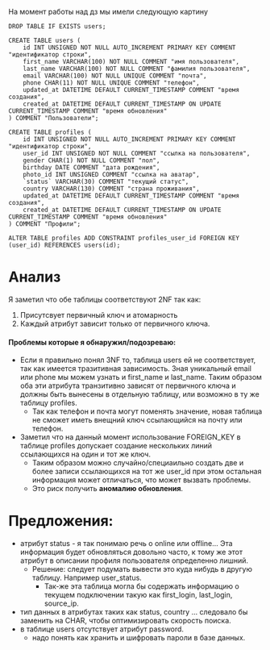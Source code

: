 На момент работы над дз мы имели следующую картину

```
DROP TABLE IF EXISTS users;

CREATE TABLE users (
    id INT UNSIGNED NOT NULL AUTO_INCREMENT PRIMARY KEY COMMENT "идентификатор строки",
    first_name VARCHAR(100) NOT NULL COMMENT "имя пользователя",
    last_name VARCHAR(100) NOT NULL COMMENT "фамилия пользователя",
    email VARCHAR(100) NOT NULL UNIQUE COMMENT "почта",
    phone CHAR(11) NOT NULL UNIQUE COMMENT "телефон",
    updated_at DATETIME DEFAULT CURRENT_TIMESTAMP COMMENT "время создания",
    created_at DATETIME DEFAULT CURRENT_TIMESTAMP ON UPDATE CURRENT_TIMESTAMP COMMENT "время обновления"
) COMMENT "Пользователи";

CREATE TABLE profiles (
    id INT UNSIGNED NOT NULL AUTO_INCREMENT PRIMARY KEY COMMENT "идентификатор строки",
    user_id INT UNSIGNED NOT NULL COMMENT "ссылка на пользователя",
    gender CHAR(1) NOT NULL COMMENT "пол",
    birthday DATE COMMENT "дата рождения",
    photo_id INT UNSIGNED COMMENT "ссылка на аватар",
    `status` VARCHAR(30) COMMENT "текущий статус",
    country VARCHAR(130) COMMENT "страна проживания",
    updated_at DATETIME DEFAULT CURRENT_TIMESTAMP COMMENT "время создания",
    created_at DATETIME DEFAULT CURRENT_TIMESTAMP ON UPDATE CURRENT_TIMESTAMP COMMENT "время обновления"
) COMMENT "Профили";

ALTER TABLE profiles ADD CONSTRAINT profiles_user_id FOREIGN KEY (user_id) REFERENCES users(id);
```

# Анализ
Я заметил что обе таблицы соответствуют 2NF так как:
1. Присутсвует первичный ключ и атомарность
2. Каждый атрибут зависит только от первичного ключа.


#### Проблемы которые я обнаружил/подозреваю:
- Если я правильно понял 3NF то, таблица users ей не соответствует, так как имеется тразитивная зависимость. Зная уникальный email или phone мы можем узнать и first_name и last_name. Таким образом оба эти атрибута транзитивно зависят от первичного ключа и должны быть вынесены в отдельную таблицу, или возможно в ту же таблицу profiles.
  - Так как телефон и почта могут поменять значение, новая таблица не сможет иметь внещний ключ ссылающийся на почту или телефон.
- Заметил что на данный момент использование FOREIGN_KEY в таблице profiles допускает создание нескольких линий ссылающихся на один и тот же ключ. 
  - Таким образом можно случайно/специаильно создать две и более записи ссылающихся на тот же user_id при этом остальная информация может отличаться, что может вызвать проблемы.
  - Это риск получить **аномалию обновления**.

  
# Предложения:
- атрибут status - я так понимаю речь о online или offline... Эта информация будет обновляться довольно часто, к тому же этот атрибут в описании профиля пользователя определенно лишний.
  - Решение: следует подумать вывести это куда нибудь в другую таблицу. Например user_status. 
    - Так-же эта таблица могла бы содержать информацию о текущем подключении такую как first_login, last_login, source_ip.
- тип данных в атрибутах таких как status, country ... следовало бы заменить на CHAR, чтобы оптимизировать скорость поиска.
- в таблице users отсутствует атрибут password.
  - надо понять как хранить и шифровать пароли в базе данных.
